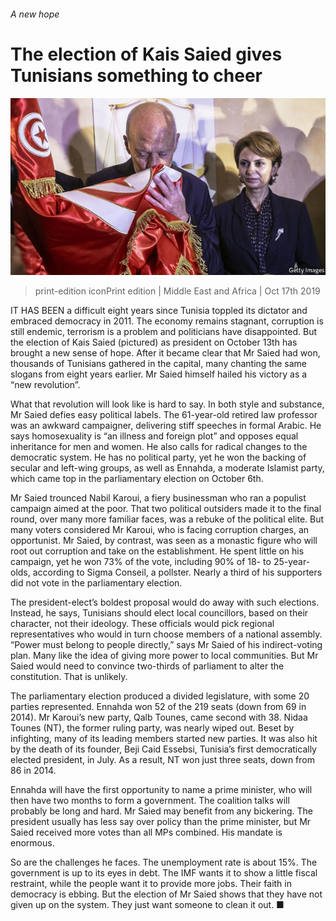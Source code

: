 ###### A new hope

# The election of Kais Saied gives Tunisians something to cheer 

![image](images/20191019_map001.jpg) 

> print-edition iconPrint edition | Middle East and Africa | Oct 17th 2019 

IT HAS BEEN a difficult eight years since Tunisia toppled its dictator and embraced democracy in 2011. The economy remains stagnant, corruption is still endemic, terrorism is a problem and politicians have disappointed. But the election of Kais Saied (pictured) as president on October 13th has brought a new sense of hope. After it became clear that Mr Saied had won, thousands of Tunisians gathered in the capital, many chanting the same slogans from eight years earlier. Mr Saied himself hailed his victory as a “new revolution”. 

What that revolution will look like is hard to say. In both style and substance, Mr Saied defies easy political labels. The 61-year-old retired law professor was an awkward campaigner, delivering stiff speeches in formal Arabic. He says homosexuality is “an illness and foreign plot” and opposes equal inheritance for men and women. He also calls for radical changes to the democratic system. He has no political party, yet he won the backing of secular and left-wing groups, as well as Ennahda, a moderate Islamist party, which came top in the parliamentary election on October 6th. 

Mr Saied trounced Nabil Karoui, a fiery businessman who ran a populist campaign aimed at the poor. That two political outsiders made it to the final round, over many more familiar faces, was a rebuke of the political elite. But many voters considered Mr Karoui, who is facing corruption charges, an opportunist. Mr Saied, by contrast, was seen as a monastic figure who will root out corruption and take on the establishment. He spent little on his campaign, yet he won 73% of the vote, including 90% of 18- to 25-year-olds, according to Sigma Conseil, a pollster. Nearly a third of his supporters did not vote in the parliamentary election. 

The president-elect’s boldest proposal would do away with such elections. Instead, he says, Tunisians should elect local councillors, based on their character, not their ideology. These officials would pick regional representatives who would in turn choose members of a national assembly. “Power must belong to people directly,” says Mr Saied of his indirect-voting plan. Many like the idea of giving more power to local communities. But Mr Saied would need to convince two-thirds of parliament to alter the constitution. That is unlikely. 

The parliamentary election produced a divided legislature, with some 20 parties represented. Ennahda won 52 of the 219 seats (down from 69 in 2014). Mr Karoui’s new party, Qalb Tounes, came second with 38. Nidaa Tounes (NT), the former ruling party, was nearly wiped out. Beset by infighting, many of its leading members started new parties. It was also hit by the death of its founder, Beji Caid Essebsi, Tunisia’s first democratically elected president, in July. As a result, NT won just three seats, down from 86 in 2014. 

Ennahda will have the first opportunity to name a prime minister, who will then have two months to form a government. The coalition talks will probably be long and hard. Mr Saied may benefit from any bickering. The president usually has less say over policy than the prime minister, but Mr Saied received more votes than all MPs combined. His mandate is enormous. 

So are the challenges he faces. The unemployment rate is about 15%. The government is up to its eyes in debt. The IMF wants it to show a little fiscal restraint, while the people want it to provide more jobs. Their faith in democracy is ebbing. But the election of Mr Saied shows that they have not given up on the system. They just want someone to clean it out. ■ 

